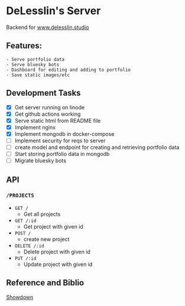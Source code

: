 # DeLesslin's Server

Backend for www.delesslin.studio

## Features:

    - Serve portfolio data
    - Serve bluesky bots
    - Dashboard for editing and adding to portfolio
    - Save static images/etc

## Development Tasks

-   [x] Get server running on linode
-   [x] Get github actions working
-   [x] Serve static html from README file
-   [x] Implement nginx
-   [x] Implement mongodb in docker-compose
-   [ ] Implement security for reqs to server
-   [ ] create model and endpoint for creating and retrieving portfolio data
-   [ ] Start storing portfolio data in mongodb
-   [ ] Migrate bluesky bots

## API

### `/PROJECTS`

-   `GET /`
    -   Get all projects
-   `GET /:id`
    -   Get project with given id
-   `POST /`
    -   create new project
-   `DELETE /:id`
    -   Delete project with given id
-   `PUT /:id`
    -   Update project with given id

## Reference and Biblio

[Showdown](https://github.com/showdownjs/showdown)
